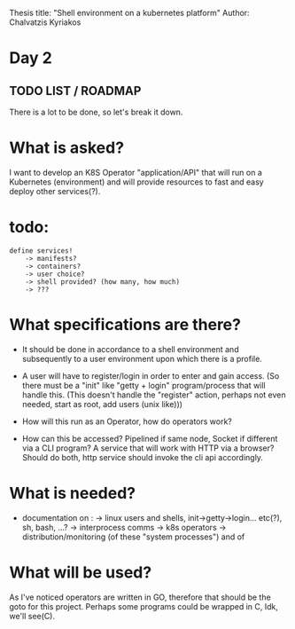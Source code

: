 Thesis title: "Shell environment on a kubernetes platform"
Author: Chalvatzis Kyriakos



# Day 2

## TODO LIST / ROADMAP
There is a lot to be done, so let's break it down.

# What is asked? 

I want to develop an K8S Operator "application/API" that will run on a Kubernetes (environment) and will provide resources to fast and easy deploy other services(?).

# todo: 
    define services!
        -> manifests?
        -> containers?
        -> user choice?
        -> shell provided? (how many, how much)
        -> ???

# What specifications are there?
- It should be done in accordance to a shell environment and subsequently to a user environment upon which there is a profile. 

- A user will have to register/login in order to enter and gain access.
(So there must be a "init" like "getty + login" program/process that will handle this. (This doesn't handle the "register" action, perhaps not even needed, start as root, add users (unix like)))

- How will this run as an Operator, how do operators work? 

- How can this be accessed? Pipelined if same node, Socket if different via a CLI program? A service that will work with HTTP via a browser? Should do both, http service should invoke the cli api accordingly. 

# What is needed?

- documentation on :
    -> linux users and shells, init->getty->login... etc(?), sh, bash, ...?
    -> interprocess comms
    -> k8s operators
    -> distribution/monitoring (of these "system processes") and of 




# What will be used?
As I've noticed operators are written in GO, therefore that should be the goto for this project. Perhaps some programs could be wrapped in C, Idk, we'll see(C).

